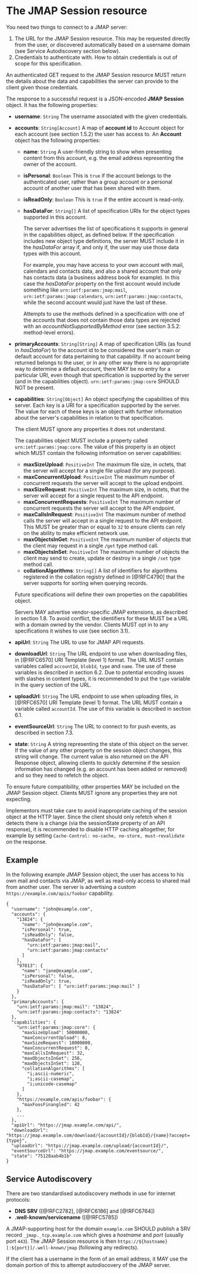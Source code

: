 # The JMAP Session resource

You need two things to connect to a JMAP server:

1. The URL for the JMAP Session resource. This may be requested directly from
   the user, or discovered automatically based on a username domain (see Service Autodiscovery section below).
2. Credentials to authenticate with. How to obtain credentials is out of scope
   for this specification.

An authenticated GET request to the JMAP Session resource MUST return the details about the data and capabilities the server can provide to the client given those credentials.

The response to a successful request is a JSON-encoded **JMAP Session** object. It has the following properties:

- **username**: `String`
  The username associated with the given credentials.
- **accounts**: `String[Account]`
  A map of **account id** to Account object for each account (see section 1.5.2) the user has access to. An **Account** object has the following properties:

    - **name**: `String`
      A user-friendly string to show when presenting content from this account, e.g. the email address representing the owner of the account.
    - **isPersonal**: `Boolean`
      This is `true` if the account belongs to the authenticated user, rather than a group account or a personal account of another user that has been shared with them.
    - **isReadOnly**: `Boolean`
      This is `true` if the entire account is read-only.
    - **hasDataFor**: `String[]`
      A list of specification URIs for the object types supported in this account.

        The server advertises the list of specifications it supports in general
        in the capabilities object, as defined below. If the specification
        includes new object type definitions, the server MUST include it in the
        *hasDataFor* array if, and only if, the user may use those data types
        with this account.

        For example, you may have access to your own account with mail,
        calendars and contacts data, and also a shared account that only has
        contacts data (a  business address book for example). In this case the
        *hasDataFor* property on the first account would include something like
        `urn:ietf:params:jmap:mail`, `urn:ietf:params:jmap:calendars`,
        `urn:ietf:params:jmap:contacts`, while the second account would just
        have the last of these.

        Attempts to use the methods defined in a specification with one of the
        accounts that does not contain those data types are rejected with an
        *accountNotSupportedByMethod* error (see section 3.5.2: method-level errors).

- **primaryAccounts**: `String[String]`
  A map of specification URIs (as found in *hasDataFor*) to the account id to be considered the user's main or default account for data pertaining to that capability. If no account being returned belongs to the user, or in any other way there is no appropriate way to determine a default account, there MAY be no entry for a particular URI, even though that specification is supported by the server (and in the capabilities object). `urn:ietf:params:jmap:core` SHOULD NOT be present.
- **capabilities**: `String[Object]`
  An object specifying the capabilities of this server. Each key is a URI for a specification supported by the server. The value for each of these keys is an object with further information about the server's capabilities in relation to that specification.

    The client MUST ignore any properties it does not understand.

    The capabilities object MUST include a property called `urn:ietf:params:jmap:core`. The value of this property is an object which MUST contain the following information on server capabilities:

    - **maxSizeUpload**: `PositiveInt`
      The maximum file size, in octets, that the server will accept for a single file upload (for any purpose).
    - **maxConcurrentUpload**: `PositiveInt`
      The maximum number of concurrent requests the server will accept to the upload endpoint.
    - **maxSizeRequest**: `PositiveInt`
      The maximum size, in octets, that the server will accept for a single
      request to the API endpoint.
    - **maxConcurrentRequests**: `PositiveInt`
      The maximum number of concurrent requests the server will accept to
      the API endpoint.
    - **maxCallsInRequest**: `PositiveInt`
      The maximum number of method calls the server will accept in a single request to the API endpoint. This MUST be greater than or equal to `32` to ensure clients can rely on the ability to make efficient network use.
    - **maxObjectsInGet**: `PositiveInt`
      The maximum number of objects that the client may request in a single `/get` type method call.
    - **maxObjectsInSet**: `PositiveInt`
      The maximum number of objects the client may send to create, update or destroy in a single `/set` type method call.
    - **collationAlgorithms**: `String[]`
      A list of identifiers for algorithms registered in the collation registry defined in [@!RFC4790] that the server supports for sorting when querying records.

    Future specifications will define their own properties on the capabilities object.

    Servers MAY advertise vendor-specific JMAP extensions, as described in section 1.8. To avoid conflict, the identifiers for these MUST be a URL with a domain owned by the vendor. Clients MUST opt in to any specifications it wishes to use (see section 3.1).

- **apiUrl**: `String`
  The URL to use for JMAP API requests.
- **downloadUrl**: `String`
  The URL endpoint to use when downloading files, in [@!RFC6570] URI Template (level 1) format. The URL MUST contain variables called `accountId`, `blobId`, `type` and `name`. The use of these variables is described in section 6.2. Due to potential encoding issues with slashes in content types, it is recommended to put the `type` variable in the query section of the URL.
- **uploadUrl**: `String`
  The URL endpoint to use when uploading files, in [@!RFC6570] URI Template (level 1) format. The URL MUST contain a variable called `accountId`. The use of this variable is described in section 6.1.
- **eventSourceUrl**: `String`
  The URL to connect to for push events, as described in section 7.3.
- **state**: `String`
  A string representing the state of this object on the server. If the value of any other property on the session object changes, this string will change. The current value is also returned on the API Response object, allowing clients to quickly determine if the session information has changed (e.g. an account has been added or removed) and so they need to refetch the object.

To ensure future compatibility, other properties MAY be included on the JMAP Session object. Clients MUST ignore any properties they are not expecting.

Implementors must take care to avoid inappropriate caching of the session object at the HTTP layer. Since the client should only refetch when it detects there is a change (via the sessionState property of an API response), it is recommended to disable HTTP caching altogether, for example by setting `Cache-Control: no-cache, no-store, must-revalidate` on the response.

## Example

In the following example JMAP Session object, the user has access to his own mail and contacts via JMAP, as well as read-only access to shared mail from another user. The server is advertising a custom `https://example.com/apis/foobar` capability.

    {
      "username": "john@example.com",
      "accounts": {
        "13824": {
          "name": "john@example.com",
          "isPersonal": true,
          "isReadOnly": false,
          "hasDataFor": [
            "urn:ietf:params:jmap:mail",
            "urn:ietf:params:jmap:contacts"
          ]
        },
        "97813": {
          "name": "jane@example.com",
          "isPersonal": false,
          "isReadOnly": true,
          "hasDataFor": [ "urn:ietf:params:jmap:mail" ]
        }
      },
      "primaryAccounts": {
        "urn:ietf:params:jmap:mail": "13824",
        "urn:ietf:params:jmap:contacts": "13824"
      },
      "capabilities": {
        "urn:ietf:params:jmap:core": {
          "maxSizeUpload": 50000000,
          "maxConcurrentUpload": 8,
          "maxSizeRequest": 10000000,
          "maxConcurrentRequest": 8,
          "maxCallsInRequest": 32,
          "maxObjectsInGet": 256,
          "maxObjectsInSet": 128,
          "collationAlgorithms": [
            "i;ascii-numeric",
            "i;ascii-casemap",
            "i;unicode-casemap"
          ]
        },
        "https://example.com/apis/foobar": {
          "maxFoosFinangled": 42
        },
        ...
      },
      "apiUrl": "https://jmap.example.com/api/",
      "downloadUrl": "https://jmap.example.com/download/{accountId}/{blobId}/{name}?accept={type}",
      "uploadUrl": "https://jmap.example.com/upload/{accountId}/",
      "eventSourceUrl": "https://jmap.example.com/eventsource/",
      "state": "75128aab4b1b"
    }

## Service Autodiscovery

There are two standardised autodiscovery methods in use for internet protocols:

- **DNS SRV** ([@!RFC2782], [@!RFC6186] and [@!RFC6764])
- **.well-known/servicename** ([@!RFC5785])

A JMAP-supporting host for the domain `example.com` SHOULD publish a SRV record `_jmap._tcp.example.com` which gives a *hostname* and *port* (usually port `443`). The JMAP Session resource is then `https://${hostname}[:${port}]/.well-known/jmap` (following any redirects).

If the client has a username in the form of an email address, it MAY use the domain portion of this to attempt autodiscovery of the JMAP server.
